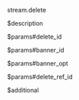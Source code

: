 stream.delete

$description


$params#delete_id


$params#banner_id


$params#banner_opt


$params#delete_ref_id


$additional
